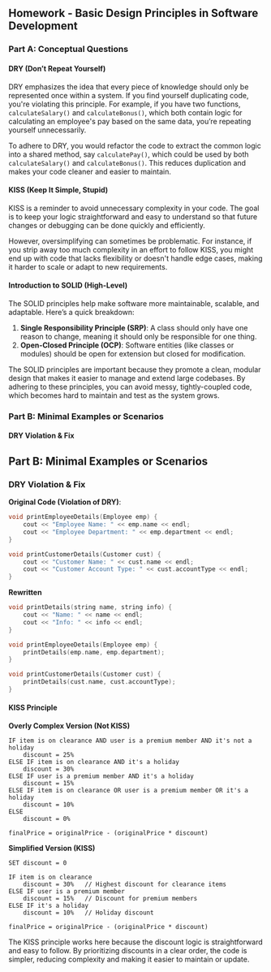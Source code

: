 ## Homework - Basic Design Principles in Software Development

### Part A: Conceptual Questions

#### DRY (Don’t Repeat Yourself)

DRY emphasizes the idea that every piece of knowledge should only be represented once within a system. If you find yourself duplicating code, you're violating this principle. For example, if you have two functions, `calculateSalary()` and `calculateBonus()`, which both contain logic for calculating an employee's pay based on the same data, you’re repeating yourself unnecessarily.

To adhere to DRY, you would refactor the code to extract the common logic into a shared method, say `calculatePay()`, which could be used by both `calculateSalary()` and `calculateBonus()`. This reduces duplication and makes your code cleaner and easier to maintain.

#### KISS (Keep It Simple, Stupid)

KISS is a reminder to avoid unnecessary complexity in your code. The goal is to keep your logic straightforward and easy to understand so that future changes or debugging can be done quickly and efficiently.

However, oversimplifying can sometimes be problematic. For instance, if you strip away too much complexity in an effort to follow KISS, you might end up with code that lacks flexibility or doesn't handle edge cases, making it harder to scale or adapt to new requirements.

#### Introduction to SOLID (High-Level)

The SOLID principles help make software more maintainable, scalable, and adaptable. Here’s a quick breakdown:

1. **Single Responsibility Principle (SRP)**: A class should only have one reason to change, meaning it should only be responsible for one thing.
2. **Open-Closed Principle (OCP)**: Software entities (like classes or modules) should be open for extension but closed for modification.

The SOLID principles are important because they promote a clean, modular design that makes it easier to manage and extend large codebases. By adhering to these principles, you can avoid messy, tightly-coupled code, which becomes hard to maintain and test as the system grows.

### Part B: Minimal Examples or Scenarios

#### DRY Violation & Fix
## Part B: Minimal Examples or Scenarios

### DRY Violation & Fix


**Original Code (Violation of DRY)**:

```cpp
void printEmployeeDetails(Employee emp) {
    cout << "Employee Name: " << emp.name << endl;
    cout << "Employee Department: " << emp.department << endl;
}

void printCustomerDetails(Customer cust) {
    cout << "Customer Name: " << cust.name << endl;
    cout << "Customer Account Type: " << cust.accountType << endl;
}
```
**Rewritten**
```cpp
void printDetails(string name, string info) {
    cout << "Name: " << name << endl;
    cout << "Info: " << info << endl;
}

void printEmployeeDetails(Employee emp) {
    printDetails(emp.name, emp.department);
}

void printCustomerDetails(Customer cust) {
    printDetails(cust.name, cust.accountType);
}
```
#### KISS Principle 

**Overly Complex Version (Not KISS)**

```pseudo
IF item is on clearance AND user is a premium member AND it's not a holiday
    discount = 25%
ELSE IF item is on clearance AND it's a holiday
    discount = 30%
ELSE IF user is a premium member AND it's a holiday
    discount = 15%
ELSE IF item is on clearance OR user is a premium member OR it's a holiday
    discount = 10%
ELSE
    discount = 0%

finalPrice = originalPrice - (originalPrice * discount)
``` 
**Simplified Version (KISS)**

```pseudo
SET discount = 0

IF item is on clearance
    discount = 30%   // Highest discount for clearance items
ELSE IF user is a premium member
    discount = 15%   // Discount for premium members
ELSE IF it's a holiday
    discount = 10%   // Holiday discount

finalPrice = originalPrice - (originalPrice * discount)
```
The KISS principle works here because the discount logic is straightforward and easy to follow. By prioritizing discounts in a clear order, the code is simpler, reducing complexity and making it easier to maintain or update.

